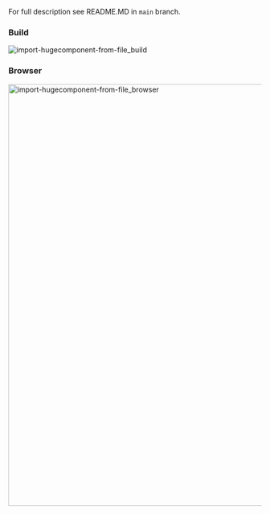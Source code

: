 For full description see README.MD in `main` branch.

### Build

![import-hugecomponent-from-file_build](https://user-images.githubusercontent.com/72815195/191275618-6777b2d9-d7b9-42d8-8226-09131e41fc30.png)

### Browser

<img width="839" alt="import-hugecomponent-from-file_browser" src="https://user-images.githubusercontent.com/72815195/191275643-04528838-842c-49fb-b88c-94a243bc57f9.png">
